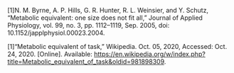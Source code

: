 


[1]N. M. Byrne, A. P. Hills, G. R. Hunter, R. L. Weinsier, and Y. Schutz, “Metabolic equivalent: one size does not fit all,” Journal of Applied Physiology, vol. 99, no. 3, pp. 1112–1119, Sep. 2005, doi: 10.1152/japplphysiol.00023.2004.

[1]“Metabolic equivalent of task,” Wikipedia. Oct. 05, 2020, Accessed: Oct. 24, 2020. [Online]. Available: https://en.wikipedia.org/w/index.php?title=Metabolic_equivalent_of_task&oldid=981898309.
